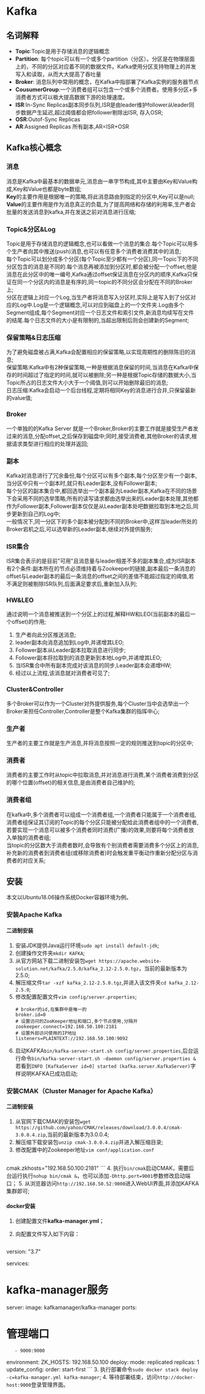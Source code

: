 # Kafka

## 名词解释

- **Topic**:Topic是用于存储消息的逻辑概念
- **Partition**: 每个topic可以有一个或多个partition（分区）。分区是在物理层面上的，不同的分区对应着不同的数据文件。Kafka使用分区支持物理上的并发写入和读取，从而大大提高了吞吐量
- **Broker**: 消息队列中常用的概念，在Kafka中指部署了Kafka实例的服务器节点
- **CousumerGroup**:一个消费者组可以包含一个或多个消费者。使用多分区+多消费者方式可以极大提高数据下游的处理速度。
- **ISR**:In-Sync Replicas副本同步队列,ISR是由leader维护follower从leader同步数据产生延迟,超过阈值都会把follower剔除出ISR, 存入OSR;
- **OSR**:Outof-Sync Replicas
- **AR**:Assigned Replicas 所有副本,AR=ISR+OSR

## Kafka核心概念

### 消息

消息是Kafka中最基本的数据单元,消息由一串字节构成,其中主要由Key和Value构成,Key和Value也都是byte数组;<br>
**Key**的主要作用是根据唯一的策略,将此消息路由到指定的分区中,Key可以是null;<br>
**Value**的主要作用是作为消息真正的负载,为了提高网络和存储的利用率,生产者会批量的发送消息到kafka,并在发送之前对消息进行压缩;<br>

### Topic&分区&Log

Topic是用于存储消息的逻辑概念,也可以看做一个消息的集合.每个Topic可以用多个生产者向其中推送(push)消息,也可以有任意多个消费者消费其中的消息;<br>
每个Topic可以划分成多个分区(每个Topic至少都有一个分区),同一Topic下的不同分区包含的消息是不同的.每个消息再被添加到分区时,都会被分配一个offset,他是消息在此分区中的唯一编号,Kafka通过offset保证消息在分区内的顺序,Kafka只保证在同一个分区内的消息是有序的,同一topic的不同分区会分配在不同的Broker上;<br>
分区在逻辑上对应一个Log,当生产者将消息写入分区时,实际上是写入到了分区对应的Log中.Log是一个逻辑概念,可以对应到磁盘上的一个文件夹.Log由多个Segment组成,每个Segment对应一个日志文件和索引文件,新消息均续写在文件的结尾.每个日志文件的大小是有限制的,当超出限制后则会创建新的Segment;<br>

### 保留策略&日志压缩

为了避免磁盘被占满,Kafka会配置相应的保留策略,以实现周期性的删除陈旧的消息;<br>
保留策略:Kafka中有2种保留策略,一种是根据消息保留的时间,当消息在Kafka中保存的时间超过了指定的时间,就可以被删除;另一种是根据Topic存储的数据大小,当Topic所占的日志文件大小大于一个阈值,则可以开始删除最旧的消息;<br>
日志压缩:Kafka会启动一个后台线程,定期将相同Key的消息进行合并,只保留最新的value值;<br>

### Broker

一个单独的的Kafka Server 就是一个Broker,Broker的主要工作就是接受生产者发过来的消息,分配offset,之后保存到磁盘中;同时,接受消费者,其他Broker的请求,根据请求类型进行相应的处理并返回;<br>

### 副本

Kafka对消息进行了冗余备份,每个分区可以有多个副本,每个分区至少有一个副本,当分区中只有一个副本时,就只有Leader副本,没有Follower副本;<br>
每个分区的副本集合中,都回选举出一个副本最为Leader副本,Kafka在不同的场景下会采用不同的选举策略;所有的读写请求都由选举出来的Leader副本处理,其他都作为Follower副本,Follower副本仅仅是从Leader副本处吧数据拉取到本地之后,同步更新到自己的Log中;<br>
一般情况下,同一分区下的多个副本被分配到不同的Broker中,这样当leader所处的Broker宕机之后,可以选举新的Leader副本,继续对外提供服务;<br>

### ISR集合

ISR集合表示的是目前"可用"且消息量与leader相差不多的副本集合,成为ISR副本有2个条件:副本所在的节点必须维持着与Zookeeper的链接,副本最后一条消息的offset与Leader副本的最后一条消息的offset之间的差值不能超过指定的阈值,若不满足则被剔除ISR队列,后面满足要求后,重新加入队列;<br>

### HW&LEO

通过说明一个消息被推送到一个分区上的过程,解释HW和LEO(当前副本的最后一个offset)的作用;<br>

1. 生产者向此分区推送消息;
2. leader副本向消息追加到Log中,并递增其LEO;
3. Follower副本从Leader副本拉取消息进行同步;
4. Follower副本将拉取到的消息更新到本地Log中,并递增其LEO;
5. 当ISR集合中所有副本完成对该消息的同步,Leader副本会递增HW;
6. 经过以上流程,该消息就对消费者可见了;

### Cluster&Controller

多个Broker可以作为一个Cluster对外提供服务,每个Cluster当中会选举出一个Broker来担任Controller,Controller是整个Kafka集群的指挥中心;<br>

### 生产者

生产者的主要工作就是生产消息,并将消息按照一定的规则推送到topic的分区中;<br>

### 消费者

消费者的主要工作时从topic中拉取消息,并对消息进行消费,某个消费者消费到分区的哪个位置(offset)的相关信息,是由消费者自己维护的;<br>

### 消费者组

在kafka中,多个消费者可以组成一个消费者组,一个消费者只能属于一个消费者组,消费者组保证其订阅的Topic的每个分区只能被分配给此消费者组中的一个消费者,若要实现一个消息可以被多个消费者同时消费(广播)的效果,则要将每个消费者放入单独的消费者组;<br>
当topic的分区数大于消费者数时,会导致有个别消费者需要消费多个分区上的消息,补充新的消费者到消费者组(或移除消费者)时会触发重平衡动作重新分配分区与消费者的对应关系;<br>

## 安装

本文以Ubuntu18.06操作系统Docker容器环境为例。

### 安装Apache Kafka

#### 二进制安装

1. 安装JDK提供Java运行环境`sudo apt install default-jdk`;
2. 创建操作文件夹`mkdir KAFKA`;
3. 从官方网站下载二进制安装包`wget https://apache.website-solution.net/kafka/2.5.0/kafka_2.12-2.5.0.tgz`，当前的最新版本为2.5.0;
4. 解压缩文件`tar -xzf kafka_2.12-2.5.0.tgz`,并进入该文件夹`cd kafka_2.12-2.5.0`;
5. 修改配置配置文件`vim config/server.properties`;
    ```properties
    # broker的id,在集群中是唯一的
    broker.id=0
    # 设置访问的ZooKeeper地址和端口,多个节点使用,分隔开
    zookeeper.connect=192.168.50.100:2181
    # 设置外部访问使用的IP地址
    listeners=PLAINTEXT://192.168.50.100:9092
    ```
6. 启动KAFKA`bin/kafka-server-start.sh config/server.properties`,后台运行命令`bin/kafka-server-start.sh -daemon config/server.properties &`若看到`INFO [KafkaServer id=0] started (kafka.server.KafkaServer)`字样说明KAFKA已成功启动;

### 安装CMAK（Cluster Manager for Apache Kafka）

#### 二进制安装

1. 从官网下载CMAK的安装包`wget https://github.com/yahoo/CMAK/releases/download/3.0.0.4/cmak-3.0.0.4.zip`,当前的最新版本为3.0.0.4;
2. 解压缩下载安装包`unzip cmak-3.0.0.4.zip`并进入解压缩目录;
3. 修改配置中的Zookeeper地址`vim conf/application.conf`
    ```conf
 cmak.zkhosts="192.168.50.100:2181"
    ```
4. 执行`bin/cmak`启动CMAK，需要后台运行执行`nohup bin/cmak &`，也可以添加`-Dhttp.port=9001`参数修改启动端口；
5. 从浏览器访问`http://192.168.50.52:9000`进入WebUI界面,并添加KAFKA集群即可;

#### docker安装

1. 创建配置文件**kafka-manager.yml**；
2. 向配置文件写入如下内容：

    ``` yml
 version: "3.7"

 services:
  # kafka-manager服务
  server:
  image: kafkamanager/kafka-manager
  ports:
  # 管理端口
       - 9000:9000
  environment:
  ZK_HOSTS: 192.168.50.100
  deploy:
  mode: replicated
  replicas: 1
  update_config:
  order: start-first
    ```
3. 执行部署命令`sudo docker stack deploy -c=kafka-manager.yml kafka-manager`;
4. 等待部署结束，访问`http://docker-host:9000`登录管理界面。